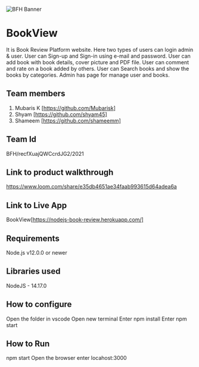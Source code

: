 ![BFH Banner](https://trello-attachments.s3.amazonaws.com/542e9c6316504d5797afbfb9/542e9c6316504d5797afbfc1/39dee8d993841943b5723510ce663233/Frame_19.png)
# BookView
It is Book Review Platform website. Here two types of users can login admin & user.
User can Sign-up and Sign-in using e-mail and password. User can add book with book details, cover picture and PDF file. User can comment and rate on a book added by others. User can Search books and show the books by categories.
Admin has page for manage user and books.
 ## Team members
1. Mubaris K [https://github.com/Mubarisk]
2. Shyam [https://github.com/shyam45]
3. Shameem [https://github.com/shameemm]
## Team Id
BFH/recfXuajQWCcrdJG2/2021
## Link to product walkthrough
https://www.loom.com/share/e35db4651ae34faab993615d64adea6a
## Link to Live App
BookView[https://nodejs-book-review.herokuapp.com/]
## Requirements 
Node.js v12.0.0 or newer
## Libraries used
NodeJS - 14.17.0
## How to configure
Open the folder in vscode
 Open new terminal
 Enter npm install
 Enter npm start

## How to Run
 npm start
 Open the browser
 enter locahost:3000

